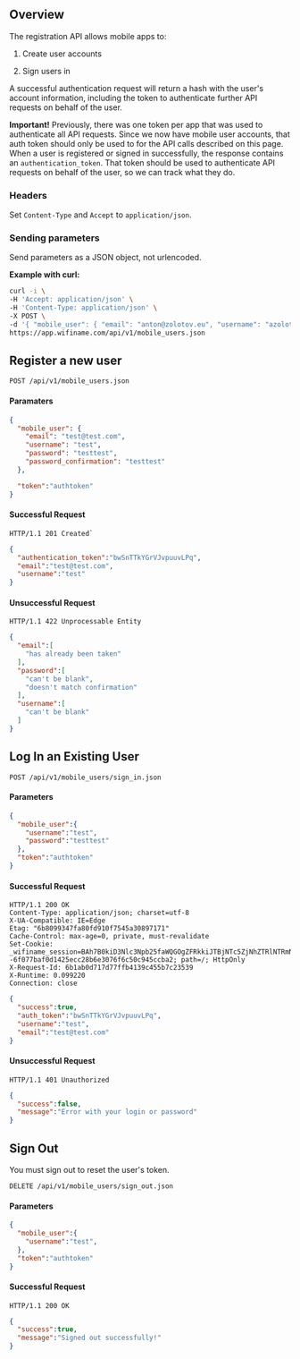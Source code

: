 ## Overview

The registration API allows mobile apps to:

1. Create user accounts

2. Sign users in

A successful authentication request will return a hash with the user's account information, including the token to authenticate further API requests on behalf of the user.

**Important!** Previously, there was one token per app that was used to authenticate all API requests. Since we now have mobile user accounts, that auth token should only be used to for the API calls described on this page. When a user is registered or signed in successfully, the response contains an ``authentication_token``. That token should be used to authenticate API requests on behalf of the user, so we can track what they do.

### Headers

Set ``Content-Type`` and ``Accept`` to ``application/json``.

### Sending parameters

Send parameters as a JSON object, not urlencoded.

**Example with curl:**

```bash
curl -i \
-H 'Accept: application/json' \
-H 'Content-Type: application/json' \
-X POST \
-d '{ "mobile_user": { "email": "anton@zolotov.eu", "username": "azolotov", "password": "testtest", "password_conformation": "testtest" }, "token":"authtoken" }' \
https://app.wifiname.com/api/v1/mobile_users.json
```

## Register a new user

``POST /api/v1/mobile_users.json``

#### Paramaters

```json
{
  "mobile_user": {
    "email": "test@test.com",
    "username": "test",
    "password": "testtest",
    "password_confirmation": "testtest"
  },

  "token":"authtoken"
}
```

#### Successful Request
```
HTTP/1.1 201 Created`
```

```json
{
  "authentication_token":"bwSnTTkYGrVJvpuuvLPq",
  "email":"test@test.com",
  "username":"test"
}
```

#### Unsuccessful Request
```
HTTP/1.1 422 Unprocessable Entity
```

```json
{
  "email":[
    "has already been taken"
  ],
  "password":[
    "can't be blank",
    "doesn't match confirmation"
  ],
  "username":[
    "can't be blank"
  ]
}
```

## Log In an Existing User
```
POST /api/v1/mobile_users/sign_in.json
```

#### Parameters
```json
{
  "mobile_user":{
    "username":"test",
    "password":"testtest"
  },
  "token":"authtoken"
}
```

#### Successful Request

```
HTTP/1.1 200 OK
Content-Type: application/json; charset=utf-8
X-UA-Compatible: IE=Edge
Etag: "6b8099347fa80fd910f7545a30897171"
Cache-Control: max-age=0, private, must-revalidate
Set-Cookie: _wifiname_session=BAh7B0kiD3Nlc3Npb25faWQGOgZFRkkiJTBjNTc5ZjNhZTRlNTRmNGY4MWYzM2ExYTUzYTY1MTM0BjsAVEkiIHdhcmRlbi51c2VyLm1vYmlsZV91c2VyLmtleQY7AFRbCEkiD01vYmlsZVVzZXIGOwBGWwZpC0kiIiQyYSQxMCQvQjZDcFZuZk5aMFJucmYvb0NkNi5PBjsAVA%3D%3D--6f077baf0d1425ecc28b6e3076f6c50c945ccba2; path=/; HttpOnly
X-Request-Id: 6b1ab0d717d77ffb4139c455b7c23539
X-Runtime: 0.099220
Connection: close
```

```json
{
  "success":true,
  "auth_token":"bwSnTTkYGrVJvpuuvLPq",
  "username":"test",
  "email":"test@test.com"
}
```

#### Unsuccessful Request

```
HTTP/1.1 401 Unauthorized
```

```json
{
  "success":false,
  "message":"Error with your login or password"
}
```

## Sign Out

You must sign out to reset the user's token.

```
DELETE /api/v1/mobile_users/sign_out.json
```

#### Parameters
```json
{
  "mobile_user":{
    "username":"test",
  },
  "token":"authtoken"
}
```

#### Successful Request
```
HTTP/1.1 200 OK
```

```json
{
  "success":true,
  "message":"Signed out successfully!"
}
```
